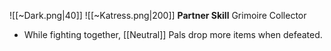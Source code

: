 
![[~Dark.png|40]]
![[~Katress.png|200]]
**Partner Skill**
Grimoire Collector
- While fighting together, [[Neutral]] Pals drop more items when defeated.